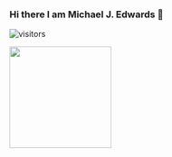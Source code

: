 ### Hi there I am Michael J. Edwards 👋

![visitors](https://visitor-badge.glitch.me/badge?page_id=${mjedwards}.${mjedwards})

<img height="180em" src="https://github-readme-stats.vercel.app/api?username=mjedwards&show_icons=true&hide_border=true&&count_private=true&include_all_commits=true" />

<!--
**mjedwards/mjedwards** is a ✨ _special_ ✨ repository because its `README.md` (this file) appears on your GitHub profile.

Here are some ideas to get you started:

- 🔭 I’m currently working on ...
- 🌱 I’m currently learning ...
- 👯 I’m looking to collaborate on ...
- 🤔 I’m looking for help with ...
- 💬 Ask me about ...
- 📫 How to reach me: ...
- 😄 Pronouns: ...
- ⚡ Fun fact: ...
-->
